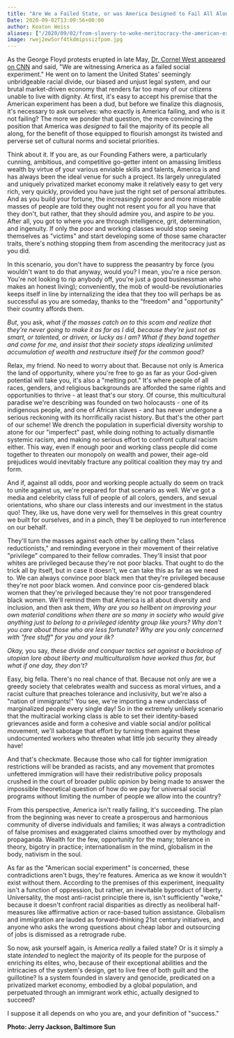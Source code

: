 ```yaml
---
title: "Are We a Failed State, or was America Designed to Fail All Along?"
Date: 2020-09-02T13:09:56+00:00
author: Keaton Weiss
aliases: ["/2020/09/02/from-slavery-to-woke-meritocracy-the-american-experiment-was-designed-to-fail"]
image: rwej2ew5orf4tkdmipssizfpom.jpg
---
```


As the George Floyd protests erupted in late May, [Dr. Cornel West appeared on CNN](https://www.youtube.com/watch?v=90G_QdxqqJs) and said, "We are witnessing America as a failed social experiment." He went on to lament the United States' seemingly unbridgeable racial divide, our biased and unjust legal system, and our brutal market-driven economy that renders far too many of our citizens unable to live with dignity. At first, it's easy to accept his premise that the American experiment has been a dud, but before we finalize this diagnosis, it's necessary to ask ourselves: who exactly is America failing, and who is it not failing? The more we ponder that question, the more convincing the position that America was *designed* to fail the majority of its people all along, for the benefit of those equipped to flourish amongst its twisted and perverse set of cultural norms and societal priorities. 
 
Think about it. If you are, as our Founding Fathers were, a particularly cunning, ambitious, and competitive go-getter intent on amassing limitless wealth by virtue of your various enviable skills and talents, America is and has always been the ideal venue for such a project. Its largely unregulated and uniquely privatized market economy make it relatively easy to get very rich, very quickly, provided you have just the right set of personal attributes. And as you build your fortune, the increasingly poorer and more miserable masses of people are told they ought not resent you for all you have that they don't, but rather, that they should admire you, and aspire to *be* you. After all, you got to where you are through intelligence, grit, determination, and ingenuity. If only the poor and working classes would stop seeing themselves as "victims" and start developing some of those same character traits, there's nothing stopping them from ascending the meritocracy just as you did.

In this scenario, you don't have to suppress the peasantry by force (you wouldn't want to do that anyway, would you? I mean, you're a nice person. You're not looking to rip anybody off, you're just a good businessman who makes an honest living); conveniently, the mob of would-be revolutionaries keeps itself in line by internalizing the idea that they too will perhaps be as successful as you are someday, thanks to the "freedom" and "opportunity" their country affords them.

*But*, you ask, *what if the masses catch on to this scam and realize that they're never going to make it as far as I did, because they're just not as smart, or talented, or driven, or lucky as I am? What if they band together and come for me, and insist that their society stops idealizing unlimited accumulation of wealth and restructure itself for the common good?*

Relax, my friend. No need to worry about that. Because not only is America the land of opportunity, where you're free to go as far as your God-given potential will take you, it's also a "melting pot." It's where people of all races, genders, and religious backgrounds are afforded the same rights and opportunities to thrive - at least that's our story. Of course, this multicultural paradise we're describing was founded on two holocausts - one of its indigenous people, and one of African slaves - and has never undergone a serious reckoning with its horrifically racist history. But that's the other part of our scheme! We drench the population in superficial diversity worship to atone for our "imperfect" past, while doing nothing to actually dismantle systemic racism, and making no serious effort to confront cultural racism either. This way, even if enough poor and working class people did come together to threaten our monopoly on wealth and power, their age-old prejudices would inevitably fracture any political coalition they may try and form.

And if, against all odds, poor and working people actually do seem on track to unite against us, we're prepared for that scenario as well. We've got a media and celebrity class full of people of all colors, genders, and sexual orientations, who share our class interests and our investment in the status quo! They, like us, have done very well for themselves in this great country we built for ourselves, and in a pinch, they'll be deployed to run interference on our behalf. 

They'll turn the masses against each other by calling them "class reductionists," and reminding everyone in their movement of their relative "privilege" compared to their fellow comrades. They'll insist that poor whites are privileged because they're not poor blacks. That ought to do the trick all by itself, but in case it doesn't, we can take this as far as we need to. We can always convince poor black men that they're privileged because they're not poor black women. And convince poor cis-gendered black women that they're privileged because they're not poor transgendered black women. We'll remind them that America is all about diversity and inclusion, and then ask them, *Why are you so hellbent on improving your own material conditions when there are so many in society who would give anything just to belong to a privileged identity group like yours? Why don't you care about those who are less fortunate?* *Why are you only concerned with "free stuff" for you and your ilk?*

*Okay,* you say, *these divide and conquer tactics set against a backdrop of utopian lore about liberty and multiculturalism have worked thus far, but what if one day, they don't?*

Easy, big fella. There's no real chance of that. Because not only are we a greedy society that celebrates wealth and success as moral virtues, and a racist culture that preaches tolerance and inclusivity, but we're also a "nation of immigrants!" You see, we're importing a new underclass of marginalized people every single day! So in the extremely unlikely scenario that the multiracial working class is able to set their identity-based grievances aside and form a cohesive and viable social and/or political movement, we'll sabotage that effort by turning them against these undocumented workers who threaten what little job security they already have!

And that's checkmate. Because those who call for tighter immigration restrictions will be branded as racists, and any movement that promotes unfettered immigration will have their redistributive policy proposals crushed in the court of broader public opinion by being made to answer the impossible theoretical question of how do we pay for universal social programs without limiting the number of people we allow into the country?

From this perspective, America isn't really failing, it's succeeding. The plan from the beginning was never to create a prosperous and harmonious community of diverse individuals and families; it was always a contradiction of false promises and exaggerated claims smoothed over by mythology and propaganda. Wealth for the few, opportunity for the many; tolerance in theory, bigotry in practice; internationalism in the mind, globalism in the body, nativism in the soul.

As far as the "American social experiment" is concerned, these contradictions aren't bugs, they're features. America as we know it wouldn't exist without them. According to the premises of this experiment, inequality isn't a function of oppression, but rather, an inevitable byproduct of liberty. Universality, the most anti-racist principle there is, isn't sufficiently "woke," because it doesn't confront racial disparities as directly as neoliberal half-measures like affirmative action or race-based tuition assistance. Globalism and immigration are lauded as forward-thinking 21st century initiatives, and anyone who asks the wrong questions about cheap labor and outsourcing of jobs is dismissed as a retrograde rube.

So now, ask yourself again, is America *really* a failed state? Or is it simply a state *intended* to neglect the majority of its people for the purpose of enriching its elites, who, because of their exceptional abilities and the intricacies of the system's design, get to live free of both guilt and the guillotine? Is a system founded in slavery and genocide, predicated on a privatized market economy, embodied by a global population, and perpetuated through an immigrant work ethic, actually designed to succeed?

I suppose it all depends on who you are, and your definition of "success."

**Photo: Jerry Jackson, Baltimore Sun**
